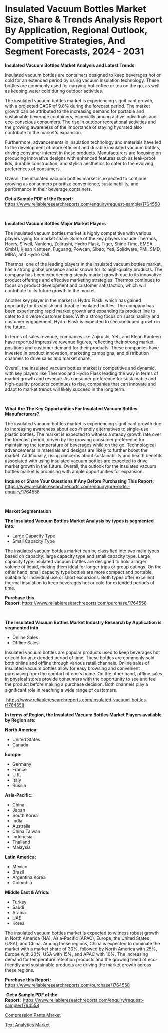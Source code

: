 <p><h1>Insulated Vacuum Bottles Market Size, Share & Trends Analysis Report By Application, Regional Outlook, Competitive Strategies, And Segment Forecasts, 2024 - 2031</h1></p><p><strong>Insulated Vacuum Bottles Market Analysis and Latest Trends</strong></p>
<p><p>Insulated vacuum bottles are containers designed to keep beverages hot or cold for an extended period by using vacuum insulation technology. These bottles are commonly used for carrying hot coffee or tea on the go, as well as keeping water cold during outdoor activities.</p><p>The insulated vacuum bottles market is experiencing significant growth, with a projected CAGR of 9.8% during the forecast period. The market growth can be attributed to the increasing demand for portable and sustainable beverage containers, especially among active individuals and eco-conscious consumers. The rise in outdoor recreational activities and the growing awareness of the importance of staying hydrated also contribute to the market's expansion.</p><p>Furthermore, advancements in insulation technology and materials have led to the development of more efficient and durable insulated vacuum bottles, driving consumer interest in these products. Manufacturers are focusing on producing innovative designs with enhanced features such as leak-proof lids, durable construction, and stylish aesthetics to cater to the evolving preferences of consumers.</p><p>Overall, the insulated vacuum bottles market is expected to continue growing as consumers prioritize convenience, sustainability, and performance in their beverage containers.</p></p>
<p><strong>Get a Sample PDF of the Report:&nbsp;</strong> <a href="https://www.reliableresearchreports.com/enquiry/request-sample/1764558">https://www.reliableresearchreports.com/enquiry/request-sample/1764558</a></p>
<p>&nbsp;</p>
<p><strong>Insulated Vacuum Bottles Major Market Players</strong></p>
<p><p>The insulated vacuum bottles market is highly competitive with various players vying for market share. Some of the key players include Thermos, Haers, S'well, Nanlong, Zojirushi, Hydro Flask, Tiger, Shine Time, EMSA GmbH, Klean Kanteen, Fuguang, Powcan, Sibao, Yeti, Solidware, PMI, SMD, MIRA, and Hydro Cell.</p><p>Thermos, one of the leading players in the insulated vacuum bottles market, has a strong global presence and is known for its high-quality products. The company has been experiencing steady market growth due to its innovative product offerings and effective marketing strategies. Thermos continues to focus on product development and customer satisfaction, which will contribute to its future growth in the market.</p><p>Another key player in the market is Hydro Flask, which has gained popularity for its stylish and durable insulated bottles. The company has been experiencing rapid market growth and expanding its product line to cater to a diverse customer base. With a strong focus on sustainability and customer engagement, Hydro Flask is expected to see continued growth in the future.</p><p>In terms of sales revenue, companies like Zojirushi, Yeti, and Klean Kanteen have reported impressive revenue figures, reflecting their strong market positions and customer demand for their products. These companies have invested in product innovation, marketing campaigns, and distribution channels to drive sales and market share.</p><p>Overall, the insulated vacuum bottles market is competitive and dynamic, with key players like Thermos and Hydro Flask leading the way in terms of market growth and revenue. As consumer preference for sustainable and high-quality products continues to rise, companies that can innovate and adapt to market trends will likely succeed in the long term.</p></p>
<p>&nbsp;</p>
<p><strong>What Are The Key Opportunities For Insulated Vacuum Bottles Manufacturers?</strong></p>
<p><p>The insulated vacuum bottles market is experiencing significant growth due to increasing awareness about eco-friendly alternatives to single-use plastic bottles. The market is expected to witness a steady growth rate over the forecast period, driven by the growing consumer preference for maintaining the temperature of beverages while on the go. Technological advancements in materials and designs are likely to further boost the market. Additionally, rising concerns about sustainability and health benefits associated with using insulated vacuum bottles are expected to drive market growth in the future. Overall, the outlook for the insulated vacuum bottles market is promising with ample opportunities for expansion.</p></p>
<p><strong>Inquire or Share Your Questions If Any Before Purchasing This Report:</strong> <a href="https://www.reliableresearchreports.com/enquiry/pre-order-enquiry/1764558">https://www.reliableresearchreports.com/enquiry/pre-order-enquiry/1764558</a></p>
<p>&nbsp;</p>
<p><strong>Market Segmentation</strong></p>
<p><strong>The Insulated Vacuum Bottles Market Analysis by types is segmented into:</strong></p>
<p><ul><li>Large Capacity Type</li><li>Small Capacity Type</li></ul></p>
<p><p>The insulated vacuum bottles market can be classified into two main types based on capacity: large capacity type and small capacity type. Large capacity type insulated vacuum bottles are designed to hold a larger volume of liquid, making them ideal for longer trips or group outings. On the other hand, small capacity type bottles are more compact and portable, suitable for individual use or short excursions. Both types offer excellent thermal insulation to keep beverages hot or cold for extended periods of time.</p></p>
<p><strong>Purchase this Report:&nbsp;</strong><a href="https://www.reliableresearchreports.com/purchase/1764558">https://www.reliableresearchreports.com/purchase/1764558</a></p>
<p>&nbsp;</p>
<p><strong>The Insulated Vacuum Bottles Market Industry Research by Application is segmented into:</strong></p>
<p><ul><li>Online Sales</li><li>Offline Sales</li></ul></p>
<p><p>Insulated vacuum bottles are popular products used to keep beverages hot or cold for an extended period of time. These bottles are commonly sold both online and offline through various retail channels. Online sales of insulated vacuum bottles allow for easy browsing and convenient purchasing from the comfort of one's home. On the other hand, offline sales in physical stores provide consumers with the opportunity to see and feel the product before making a purchase decision. Both channels play a significant role in reaching a wide range of customers.</p></p>
<p><a href="https://www.reliableresearchreports.com/insulated-vacuum-bottles-r1764558">&nbsp;https://www.reliableresearchreports.com/insulated-vacuum-bottles-r1764558</a></p>
<p><strong>In terms of Region, the Insulated Vacuum Bottles Market Players available by Region are:</strong></p>
<p>
    <p> <strong> North America: </strong>
        <ul>
            <li>United States</li>
            <li>Canada</li>
        </ul>
        </p> 
    <p> <strong> Europe: </strong>
        <ul>
            <li>Germany</li>
            <li>France</li>
            <li>U.K.</li>
            <li>Italy</li>
            <li>Russia</li>
        </ul>
        </p> 
    <p> <strong> Asia-Pacific: </strong>
        <ul>
            <li>China</li>
            <li>Japan</li>
            <li>South Korea</li>
            <li>India</li>
            <li>Australia</li>
            <li>China Taiwan</li>
            <li>Indonesia</li>
            <li>Thailand</li>
            <li>Malaysia</li>
        </ul>
        </p> 
    <p> <strong> Latin America: </strong>
        <ul>
            <li>Mexico</li>
            <li>Brazil</li>
            <li>Argentina Korea</li>
            <li>Colombia</li>
        </ul>
        </p> 
    <p> <strong> Middle East & Africa: </strong>
        <ul>
            <li>Turkey</li>
            <li>Saudi</li>
            <li>Arabia</li>
            <li>UAE</li>
            <li>Korea</li>
        </ul>
    </p>
    </p>
<p><p>The insulated vacuum bottles market is expected to witness robust growth in North America (NA), Asia-Pacific (APAC), Europe, the United States (USA), and China. Among these regions, China is expected to dominate the market with a market share of 30%, followed by North America with 25%, Europe with 20%, USA with 15%, and APAC with 10%. The increasing demand for temperature retention products and the growing trend of eco-friendly and sustainable products are driving the market growth across these regions.</p></p>
<p><strong>Purchase this Report: </strong><a href="https://www.reliableresearchreports.com/purchase/1764558">https://www.reliableresearchreports.com/purchase/1764558</a></p>
<p>&nbsp;<strong>Get a Sample PDF of the Report:&nbsp;&nbsp;</strong><a href="https://www.reliableresearchreports.com/enquiry/request-sample/1764558">https://www.reliableresearchreports.com/enquiry/request-sample/1764558</a></p>
<p><strong></strong></p>
<p><p><a href="https://github.com/exodusallen/Market-Research-Report-List-1/blob/main/compression-pants-market.md">Compression Pants Market</a></p><p><a href="https://view.publitas.com/reportprime-1/text-analytics-market-research-report-includes-analysis-on-market-size-share-and-growth-rate-at-13-1-cagr-forecasted-from-2024-to-2031/">Text Analytics Market</a></p></p>